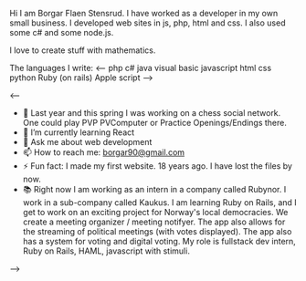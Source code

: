 Hi I am Borgar Flaen Stensrud. I have worked as a developer in my own small business. I developed web sites in js, php, html and css. I also used some c# and some node.js. 

I love to create stuff with mathematics. 

The languages I write:
<--
php
c#
java
visual basic
javascript
html
css
python
Ruby (on rails)
Apple script
-->

<--

- 🔭 Last year and this spring I was working on a chess social network. One could play PVP PVComputer or Practice Openings/Endings there. 
- 🌱 I’m currently learning React
- 💬 Ask me about web development
- 📫 How to reach me: borgar90@gmail.com
- ⚡ Fun fact: I made my first website. 18 years ago. I have lost the files by now.
- 📚 Right now I am working as an intern in a company called Rubynor. I work in a sub-company called Kaukus. I am learning Ruby on Rails, and I get to work on
  an exciting project for Norway's local democracies. We create a meeting organizer / meeting notifyer. The app also allows for the streaming of political meetings (with votes displayed).
  The app also has a system for voting and digital voting. My role is fullstack dev intern, Ruby on Rails, HAML, javascript with stimuli.    
  
-->

